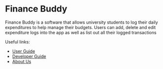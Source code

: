 # Finance Buddy

Finance Buddy is a software that allows university students to log their daily expenditures
to help manage their budgets. Users can add, delete and edit expenditure logs into the app as
well as list out all their logged transactions

Useful links:
* [User Guide](UserGuide.md)
* [Developer Guide](DeveloperGuide.md)
* [About Us](AboutUs.md)
